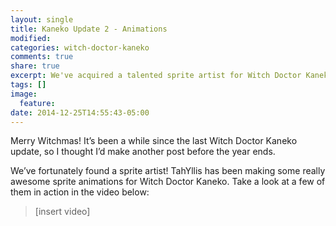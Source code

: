```yaml
---
layout: single
title: Kaneko Update 2 - Animations
modified:
categories: witch-doctor-kaneko
comments: true
share: true
excerpt: We've acquired a talented sprite artist for Witch Doctor Kaneko.
tags: []
image:
  feature:
date: 2014-12-25T14:55:43-05:00
---
```

Merry Witchmas! It’s been a while since the last Witch Doctor Kaneko update, so I thought I’d make another post before the year ends.

We’ve fortunately found a sprite artist! TahYllis has been making some really awesome sprite animations for Witch Doctor Kaneko. Take a look at a few of them in action in the video below:

> [insert video]
